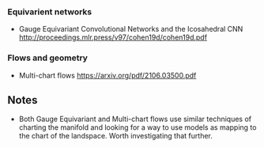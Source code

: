 


### Equivarient networks
- Gauge Equivariant Convolutional Networks and the Icosahedral CNN http://proceedings.mlr.press/v97/cohen19d/cohen19d.pdf

### Flows and geometry
- Multi-chart flows https://arxiv.org/pdf/2106.03500.pdf


## Notes
- Both Gauge Equivariant and Multi-chart flows use similar techniques of charting the manifold and looking for a way to use models as mapping to the chart of the landspace. Worth investigating that further.
